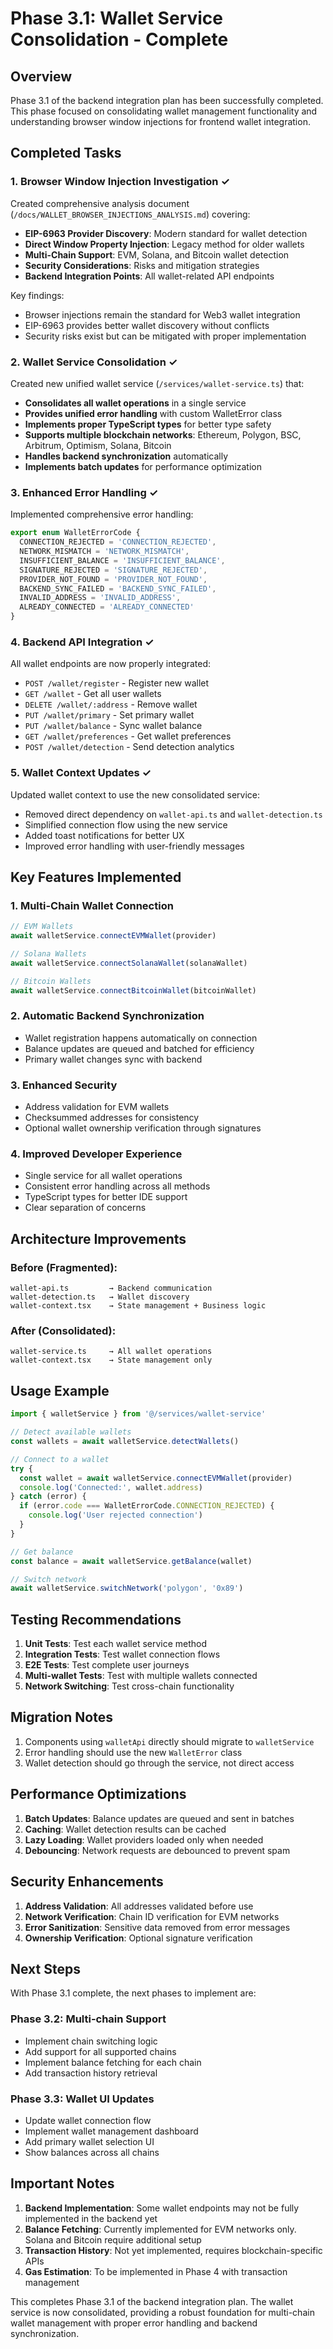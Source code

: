 # Phase 3.1: Wallet Service Consolidation - Complete

## Overview

Phase 3.1 of the backend integration plan has been successfully completed. This phase focused on consolidating wallet management functionality and understanding browser window injections for frontend wallet integration.

## Completed Tasks

### 1. Browser Window Injection Investigation ✓

Created comprehensive analysis document (`/docs/WALLET_BROWSER_INJECTIONS_ANALYSIS.md`) covering:

- **EIP-6963 Provider Discovery**: Modern standard for wallet detection
- **Direct Window Property Injection**: Legacy method for older wallets
- **Multi-Chain Support**: EVM, Solana, and Bitcoin wallet detection
- **Security Considerations**: Risks and mitigation strategies
- **Backend Integration Points**: All wallet-related API endpoints

Key findings:
- Browser injections remain the standard for Web3 wallet integration
- EIP-6963 provides better wallet discovery without conflicts
- Security risks exist but can be mitigated with proper implementation

### 2. Wallet Service Consolidation ✓

Created new unified wallet service (`/services/wallet-service.ts`) that:

- **Consolidates all wallet operations** in a single service
- **Provides unified error handling** with custom WalletError class
- **Implements proper TypeScript types** for better type safety
- **Supports multiple blockchain networks**: Ethereum, Polygon, BSC, Arbitrum, Optimism, Solana, Bitcoin
- **Handles backend synchronization** automatically
- **Implements batch updates** for performance optimization

### 3. Enhanced Error Handling ✓

Implemented comprehensive error handling:

```typescript
export enum WalletErrorCode {
  CONNECTION_REJECTED = 'CONNECTION_REJECTED',
  NETWORK_MISMATCH = 'NETWORK_MISMATCH',
  INSUFFICIENT_BALANCE = 'INSUFFICIENT_BALANCE',
  SIGNATURE_REJECTED = 'SIGNATURE_REJECTED',
  PROVIDER_NOT_FOUND = 'PROVIDER_NOT_FOUND',
  BACKEND_SYNC_FAILED = 'BACKEND_SYNC_FAILED',
  INVALID_ADDRESS = 'INVALID_ADDRESS',
  ALREADY_CONNECTED = 'ALREADY_CONNECTED'
}
```

### 4. Backend API Integration ✓

All wallet endpoints are now properly integrated:

- `POST /wallet/register` - Register new wallet
- `GET /wallet` - Get all user wallets
- `DELETE /wallet/:address` - Remove wallet
- `PUT /wallet/primary` - Set primary wallet
- `PUT /wallet/balance` - Sync wallet balance
- `GET /wallet/preferences` - Get wallet preferences
- `POST /wallet/detection` - Send detection analytics

### 5. Wallet Context Updates ✓

Updated wallet context to use the new consolidated service:
- Removed direct dependency on `wallet-api.ts` and `wallet-detection.ts`
- Simplified connection flow using the new service
- Added toast notifications for better UX
- Improved error handling with user-friendly messages

## Key Features Implemented

### 1. Multi-Chain Wallet Connection
```typescript
// EVM Wallets
await walletService.connectEVMWallet(provider)

// Solana Wallets
await walletService.connectSolanaWallet(solanaWallet)

// Bitcoin Wallets
await walletService.connectBitcoinWallet(bitcoinWallet)
```

### 2. Automatic Backend Synchronization
- Wallet registration happens automatically on connection
- Balance updates are queued and batched for efficiency
- Primary wallet changes sync with backend

### 3. Enhanced Security
- Address validation for EVM wallets
- Checksummed addresses for consistency
- Optional wallet ownership verification through signatures

### 4. Improved Developer Experience
- Single service for all wallet operations
- Consistent error handling across all methods
- TypeScript types for better IDE support
- Clear separation of concerns

## Architecture Improvements

### Before (Fragmented):
```
wallet-api.ts         → Backend communication
wallet-detection.ts   → Wallet discovery
wallet-context.tsx    → State management + Business logic
```

### After (Consolidated):
```
wallet-service.ts     → All wallet operations
wallet-context.tsx    → State management only
```

## Usage Example

```typescript
import { walletService } from '@/services/wallet-service'

// Detect available wallets
const wallets = await walletService.detectWallets()

// Connect to a wallet
try {
  const wallet = await walletService.connectEVMWallet(provider)
  console.log('Connected:', wallet.address)
} catch (error) {
  if (error.code === WalletErrorCode.CONNECTION_REJECTED) {
    console.log('User rejected connection')
  }
}

// Get balance
const balance = await walletService.getBalance(wallet)

// Switch network
await walletService.switchNetwork('polygon', '0x89')
```

## Testing Recommendations

1. **Unit Tests**: Test each wallet service method
2. **Integration Tests**: Test wallet connection flows
3. **E2E Tests**: Test complete user journeys
4. **Multi-wallet Tests**: Test with multiple wallets connected
5. **Network Switching**: Test cross-chain functionality

## Migration Notes

1. Components using `walletApi` directly should migrate to `walletService`
2. Error handling should use the new `WalletError` class
3. Wallet detection should go through the service, not direct access

## Performance Optimizations

1. **Batch Updates**: Balance updates are queued and sent in batches
2. **Caching**: Wallet detection results can be cached
3. **Lazy Loading**: Wallet providers loaded only when needed
4. **Debouncing**: Network requests are debounced to prevent spam

## Security Enhancements

1. **Address Validation**: All addresses validated before use
2. **Network Verification**: Chain ID verification for EVM networks
3. **Error Sanitization**: Sensitive data removed from error messages
4. **Ownership Verification**: Optional signature verification

## Next Steps

With Phase 3.1 complete, the next phases to implement are:

### Phase 3.2: Multi-chain Support
- Implement chain switching logic
- Add support for all supported chains
- Implement balance fetching for each chain
- Add transaction history retrieval

### Phase 3.3: Wallet UI Updates
- Update wallet connection flow
- Implement wallet management dashboard
- Add primary wallet selection UI
- Show balances across all chains

## Important Notes

1. **Backend Implementation**: Some wallet endpoints may not be fully implemented in the backend yet
2. **Balance Fetching**: Currently implemented for EVM networks only. Solana and Bitcoin require additional setup
3. **Transaction History**: Not yet implemented, requires blockchain-specific APIs
4. **Gas Estimation**: To be implemented in Phase 4 with transaction management

This completes Phase 3.1 of the backend integration plan. The wallet service is now consolidated, providing a robust foundation for multi-chain wallet management with proper error handling and backend synchronization.